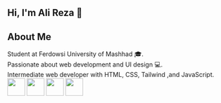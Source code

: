 ## Hi, I'm Ali Reza 👋  



## About Me  
Student at Ferdowsi University of Mashhad 🎓.  
Passionate about web development and UI design 💻.  
Intermediate web developer with HTML, CSS, Tailwind ,and JavaScript.
<img src="https://cdn.jsdelivr.net/gh/devicons/devicon/icons/html5/html5-original.svg" width="40" height="40" />
<img src="https://cdn.jsdelivr.net/gh/devicons/devicon/icons/css3/css3-original.svg" width="40" height="40" />
<img src="https://upload.wikimedia.org/wikipedia/commons/7/75/Tailwind_CSS_Logo.svg" width="40" height="40" /> 
<img src="https://cdn.jsdelivr.net/gh/devicons/devicon/icons/javascript/javascript-original.svg" width="40" height="40" />







